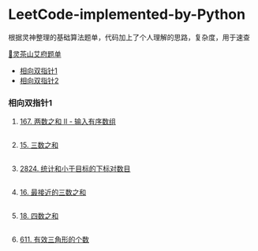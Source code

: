 # LeetCode-implemented-by-Python
根据灵神整理的基础算法题单，代码加上了个人理解的思路，复杂度，用于速查

[📑灵茶山艾府题单](https://github.com/EndlessCheng/codeforces-go/blob/master/leetcode/README.md)


- [相向双指针1](#相向双指针1)
- [相向双指针2](#相向双指针2)

### 相向双指针1

1. [167. 两数之和 II - 输入有序数组](https://leetcode.cn/problems/two-sum-ii-input-array-is-sorted/)

```python

```

2. [15. 三数之和](https://leetcode.cn/problems/3sum/)

```python

```

3. [2824. 统计和小于目标的下标对数目](https://leetcode.cn/problems/count-pairs-whose-sum-is-less-than-target/)

```python

```

4. [16. 最接近的三数之和](https://leetcode.cn/problems/3sum-closest/)

```python

```

5. [18. 四数之和](https://leetcode.cn/problems/4sum/)

```python

```

6. [611. 有效三角形的个数](https://leetcode.cn/problems/valid-triangle-number/)

```python

```

